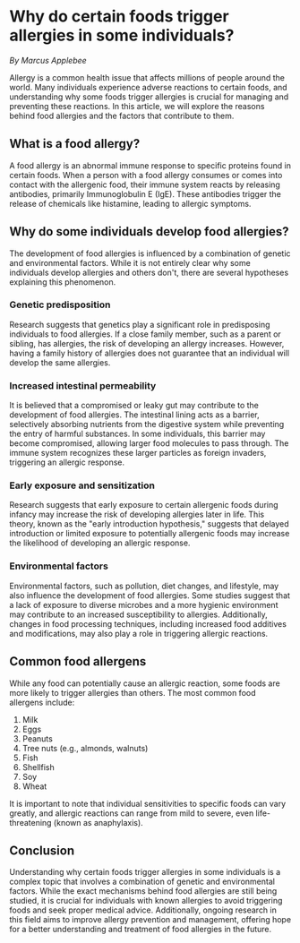 # **Why do certain foods trigger allergies in some individuals?**

*By Marcus Applebee*


Allergy is a common health issue that affects millions of people around the world. Many individuals experience adverse reactions to certain foods, and understanding why some foods trigger allergies is crucial for managing and preventing these reactions. In this article, we will explore the reasons behind food allergies and the factors that contribute to them.

## **What is a food allergy?**

A food allergy is an abnormal immune response to specific proteins found in certain foods. When a person with a food allergy consumes or comes into contact with the allergenic food, their immune system reacts by releasing antibodies, primarily Immunoglobulin E (IgE). These antibodies trigger the release of chemicals like histamine, leading to allergic symptoms.

## **Why do some individuals develop food allergies?**

The development of food allergies is influenced by a combination of genetic and environmental factors. While it is not entirely clear why some individuals develop allergies and others don't, there are several hypotheses explaining this phenomenon.

### **Genetic predisposition**

Research suggests that genetics play a significant role in predisposing individuals to food allergies. If a close family member, such as a parent or sibling, has allergies, the risk of developing an allergy increases. However, having a family history of allergies does not guarantee that an individual will develop the same allergies.

### **Increased intestinal permeability**

It is believed that a compromised or leaky gut may contribute to the development of food allergies. The intestinal lining acts as a barrier, selectively absorbing nutrients from the digestive system while preventing the entry of harmful substances. In some individuals, this barrier may become compromised, allowing larger food molecules to pass through. The immune system recognizes these larger particles as foreign invaders, triggering an allergic response.

### **Early exposure and sensitization**

Research suggests that early exposure to certain allergenic foods during infancy may increase the risk of developing allergies later in life. This theory, known as the "early introduction hypothesis," suggests that delayed introduction or limited exposure to potentially allergenic foods may increase the likelihood of developing an allergic response.

### **Environmental factors**

Environmental factors, such as pollution, diet changes, and lifestyle, may also influence the development of food allergies. Some studies suggest that a lack of exposure to diverse microbes and a more hygienic environment may contribute to an increased susceptibility to allergies. Additionally, changes in food processing techniques, including increased food additives and modifications, may also play a role in triggering allergic reactions.

## **Common food allergens**

While any food can potentially cause an allergic reaction, some foods are more likely to trigger allergies than others. The most common food allergens include:

1. Milk
2. Eggs
3. Peanuts
4. Tree nuts (e.g., almonds, walnuts)
5. Fish
6. Shellfish
7. Soy
8. Wheat

It is important to note that individual sensitivities to specific foods can vary greatly, and allergic reactions can range from mild to severe, even life-threatening (known as anaphylaxis).

## **Conclusion**

Understanding why certain foods trigger allergies in some individuals is a complex topic that involves a combination of genetic and environmental factors. While the exact mechanisms behind food allergies are still being studied, it is crucial for individuals with known allergies to avoid triggering foods and seek proper medical advice. Additionally, ongoing research in this field aims to improve allergy prevention and management, offering hope for a better understanding and treatment of food allergies in the future.

